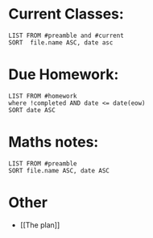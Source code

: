 # Current Classes:
```dataview
LIST FROM #preamble and #current
SORT  file.name ASC, date asc
```
# Due Homework:
```dataview
LIST FROM #homework 
where !completed AND date <= date(eow)
SORT date ASC
```

# Maths notes:
```dataview
LIST FROM #preamble 
SORT file.name ASC, date ASC
```
# Other
- [[The plan]]
